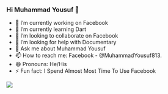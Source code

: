 ### Hi Muhammad Yousuf 👋






- 🔭 I’m currently working on Facebook
- 🌱 I’m currently learning Dart 
- 👯 I’m looking to collaborate on Facebook
- 🤔 I’m looking for help with Documentary
- 💬 Ask me about Muhammad Yousuf
- 📫 How to reach me: Facebook - @MuhammadYousuf813.
- 😄 Pronouns: He/His
- ⚡ Fun fact: I Spend Almost Most Time To Use Facebook


<img src="https://github-readme-stats.vercel.app/api?username=MuhammadYousuf813&&show_icons=true&title_color=ffffff&icon_color=bb2acf&text_color=daf7dc&bg_color=151515">
